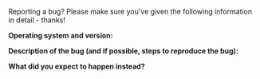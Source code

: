 Reporting a bug? Please make sure you've given the following information in detail - thanks!

**Operating system and version:**


**Description of the bug (and if possible, steps to reproduce the bug):**


**What did you expect to happen instead?**
